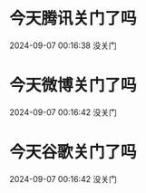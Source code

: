# 今天腾讯关门了吗

2024-09-07 00:16:38 没关门

# 今天微博关门了吗

2024-09-07 00:16:42 没关门

# 今天谷歌关门了吗

2024-09-07 00:16:42 没关门

